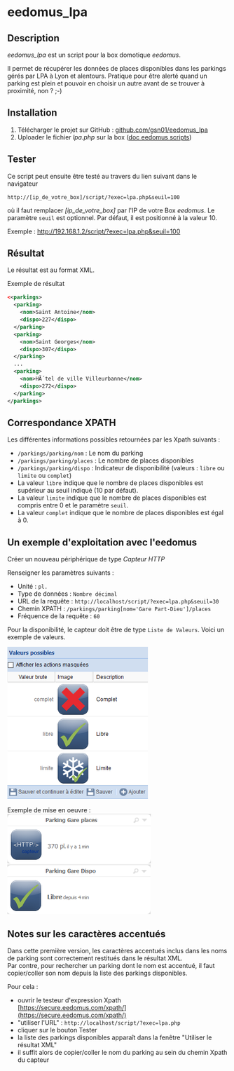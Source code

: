 # eedomus_lpa
## Description
*eedomus_lpa* est un script pour la box domotique *eedomus*.

Il permet de récupérer les données de places disponibles dans les parkings gérés par LPA à Lyon et alentours.
Pratique pour être alerté quand un parking est plein et pouvoir en choisir un autre avant de se trouver à proximité, non ? ;-)


## Installation
1. Télécharger le projet sur GitHub : [github.com/gsn01/eedomus_lpa](https://github.com/gsn01/eedomus_lpa/archive/master.zip)
1. Uploader le fichier *lpa.php* sur la box ([doc eedomus scripts](http://doc.eedomus.com/view/Scripts#Script_HTTP_sur_la_box_eedomus))

## Tester
Ce script peut ensuite être testé au travers du lien suivant dans le navigateur

	http://[ip_de_votre_box]/script/?exec=lpa.php&seuil=100

où il faut remplacer *[ip_de_votre_box]* par l'IP de votre Box *eedomus*. Le paramètre ```seuil``` est optionnel. Par défaut, il est positionné à la valeur 10.

Exemple :	http://192.168.1.2/script/?exec=lpa.php&seuil=100

## Résultat
Le résultat est au format XML.

Exemple de résultat
```xml
<<parkings>
  <parking>
    <nom>Saint Antoine</nom>
    <dispo>227</dispo>
  </parking>
  <parking>
    <nom>Saint Georges</nom>
    <dispo>307</dispo>
  </parking>
  ...
  <parking>
    <nom>HÃ´tel de ville Villeurbanne</nom>
    <dispo>272</dispo>
  </parking>
</parkings>
```

## Correspondance XPATH

Les différentes informations possibles retournées par les Xpath suivants :

- ```/parkings/parking/nom``` : Le nom du parking
- ```/parkings/parking/places``` : Le nombre de places disponibles
- ```/parkings/parking/dispo``` : Indicateur de disponibilité (valeurs : ```libre``` ou ```limite``` ou ```complet```)
- 	La valeur ```libre``` indique que le nombre de places disponibles est supérieur au seuil indiqué (10 par défaut).
- 	La valeur ```limite``` indique que le nombre de places disponibles est compris entre 0 et le paramètre ```seuil```.
- 	La valeur ```complet``` indique que le nombre de places disponibles est égal à 0.

## Un exemple d'exploitation avec l'eedomus

Créer un nouveau périphérique de type *Capteur HTTP*

Renseigner les paramètres suivants :

- Unité : ```pl.```
- Type de données : ```Nombre décimal```
- URL de la requête : ```http://localhost/script/?exec=lpa.php&seuil=30```
- Chemin XPATH : ```/parkings/parking[nom='Gare Part-Dieu']/places```
- Fréquence de la requête : ```60```

Pour la disponibilité, le capteur doit être de type ```Liste de Valeurs```. Voici un exemple de valeurs.

![valeurs](valeurs.png "Valeurs")<br/>

Exemple de mise en oeuvre :
![places](places.png "Places") ![dispo](dispo.png "dispo")

## Notes sur les caractères accentués

Dans cette première version, les caractères accentués inclus dans les noms de parking sont correctement restitués dans le résultat XML. <br>
Par contre, pour rechercher un parking dont le nom est accentué, il faut copier/coller son nom depuis la liste des parkings disponibles.

Pour cela :
- ouvrir le testeur d'expression Xpath [https://secure.eedomus.com/xpath/](https://secure.eedomus.com/xpath/)
- "utiliser l'URL" : ```http://localhost/script/?exec=lpa.php```
- cliquer sur le bouton Tester
- la liste des parkings disponibles apparaît dans la fenêtre "Utiliser le résultat XML"
- il suffit alors de copier/coller le nom du parking au sein du chemin Xpath du capteur
